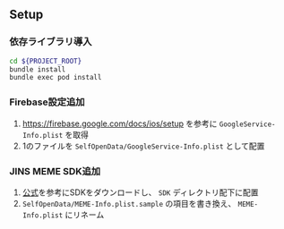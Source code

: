 ## Setup

### 依存ライブラリ導入
```bash
cd ${PROJECT_ROOT}
bundle install
bundle exec pod install
```

### Firebase設定追加
1. https://firebase.google.com/docs/ios/setup を参考に `GoogleService-Info.plist` を取得
2. 1のファイルを `SelfOpenData/GoogleService-Info.plist` として配置

### JINS MEME SDK追加
1. [公式](https://github.com/jins-meme/JinsMemeSDK-Sample-iOS)を参考にSDKをダウンロードし、 `SDK` ディレクトリ配下に配置
2. `SelfOpenData/MEME-Info.plist.sample` の項目を書き換え、 `MEME-Info.plist` にリネーム
